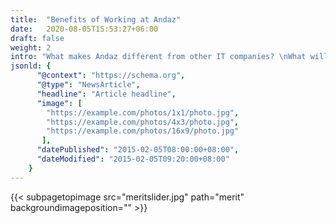 ```yaml
---
title:  "Benefits of Working at Andaz"
date:   2020-08-05T15:53:27+06:00
draft: false
weight: 2
intro: "What makes Andaz different from other IT companies? \nWhat will I gain by working here? \nWe will answer the 'I want to know' questions you may have."
jsonld: {
      "@context": "https://schema.org",
      "@type": "NewsArticle",
      "headline": "Article headline",
      "image": [
        "https://example.com/photos/1x1/photo.jpg",
        "https://example.com/photos/4x3/photo.jpg",
        "https://example.com/photos/16x9/photo.jpg"
       ],
      "datePublished": "2015-02-05T08:00:00+08:00",
      "dateModified": "2015-02-05T09:20:00+08:00"
    }        
---
```

{{< subpagetopimage src="meritslider.jpg" path="merit" backgroundimageposition="" >}}